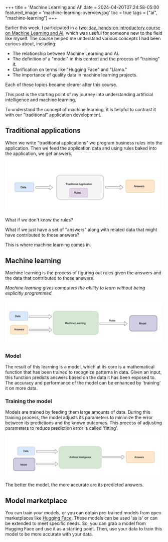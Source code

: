 +++
title = 'Machine Learning and AI'
date = 2024-04-20T07:24:58-05:00
featured_image = 'machine-learning-overview.jpg'
toc = true
tags = ["ai", "machine-learning"]
+++

Earlier this week, I participated in a [two-day, hands-on introductory
course on Machine Learning and AI](https://www.improving.com/services/training/ai-ml-application-developers/), which was useful for someone new to the field like myself.
The course helped me understand various concepts I had been curious about, including:

- The relationship between Machine Learning and AI.
- The definition of a "model" in this context and the process of "training" it.
- Clarification on terms like "Hugging Face" and "Llama."
- The importance of quality data in machine learning projects.

Each of these topics became clearer after this course.

This post is the starting point of my journey into understanding artificial intelligence and machine learning.

To understand the concept of machine learning, it is helpful to contrast it with our "traditional" application development. 

## Traditional applications
When we write "traditional applications" we program business rules into the application. 
Then we feed the application data and using rules baked into the application, we get answers.


![](traditional-app-process-overview.jpg)

What if we don't know the rules?

What if we just have a set of "answers"
along with related data that might have contributed to those answers?

This is where machine learning comes in. 

## Machine learning

Machine learning is the process of figuring out rules given the answers
and the data that contributed to those answers.

_Machine learning gives computers the ability to learn without being explicitly programmed._ 



![](machine-learning-overview.jpg)

### Model
The result of this learning is a model, which at its core is a mathematical 
function that has been trained to recognize patterns in data. Given an input, this 
function predicts answers based on the data it has been exposed to. 
The accuracy and performance of the model can be enhanced by 'training' it on more data.

### Training the model
Models are trained by feeding them large amounts of data. 
During this training process, the model adjusts its parameters to minimize 
the error between its predictions and the known outcomes. 
This process of adjusting parameters to reduce prediction error is called 'fitting'.

![](ai-process-overview.jpg)

The better the model, the more accurate are its predicted answers. 


## Model marketplace

You can train your models, or you can obtain pre-trained models 
from open marketplaces like [Hugging Face](https://huggingface.co/).
These models can be used 'as is' or can be extended to meet specific needs.
So, you can grab a model from Hugging Face and use it as a starting point. 
Then, use your data to train this model to be more accurate with your data.